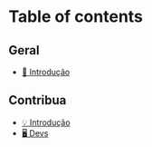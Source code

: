 # Table of contents

## Geral

* [📖 Introdução](README.md)

## Contribua

* [💡 Introdução](contribua/introducao.md)
* [🖥 Devs](contribua/devs.md)
